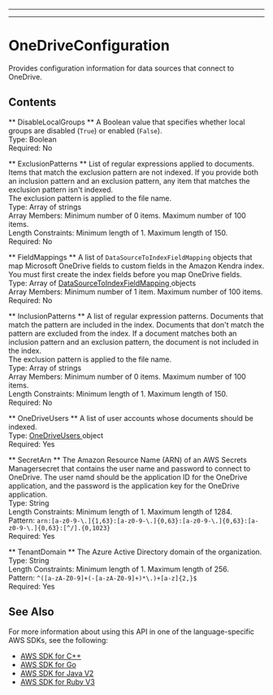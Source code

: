--------

--------

# OneDriveConfiguration<a name="API_OneDriveConfiguration"></a>

Provides configuration information for data sources that connect to OneDrive\.

## Contents<a name="API_OneDriveConfiguration_Contents"></a>

 ** DisableLocalGroups **   <a name="Kendra-Type-OneDriveConfiguration-DisableLocalGroups"></a>
A Boolean value that specifies whether local groups are disabled \(`True`\) or enabled \(`False`\)\.   
Type: Boolean  
Required: No

 ** ExclusionPatterns **   <a name="Kendra-Type-OneDriveConfiguration-ExclusionPatterns"></a>
List of regular expressions applied to documents\. Items that match the exclusion pattern are not indexed\. If you provide both an inclusion pattern and an exclusion pattern, any item that matches the exclusion pattern isn't indexed\.   
The exclusion pattern is applied to the file name\.  
Type: Array of strings  
Array Members: Minimum number of 0 items\. Maximum number of 100 items\.  
Length Constraints: Minimum length of 1\. Maximum length of 150\.  
Required: No

 ** FieldMappings **   <a name="Kendra-Type-OneDriveConfiguration-FieldMappings"></a>
A list of `DataSourceToIndexFieldMapping` objects that map Microsoft OneDrive fields to custom fields in the Amazon Kendra index\. You must first create the index fields before you map OneDrive fields\.  
Type: Array of [ DataSourceToIndexFieldMapping ](API_DataSourceToIndexFieldMapping.md) objects  
Array Members: Minimum number of 1 item\. Maximum number of 100 items\.  
Required: No

 ** InclusionPatterns **   <a name="Kendra-Type-OneDriveConfiguration-InclusionPatterns"></a>
A list of regular expression patterns\. Documents that match the pattern are included in the index\. Documents that don't match the pattern are excluded from the index\. If a document matches both an inclusion pattern and an exclusion pattern, the document is not included in the index\.   
The exclusion pattern is applied to the file name\.  
Type: Array of strings  
Array Members: Minimum number of 0 items\. Maximum number of 100 items\.  
Length Constraints: Minimum length of 1\. Maximum length of 150\.  
Required: No

 ** OneDriveUsers **   <a name="Kendra-Type-OneDriveConfiguration-OneDriveUsers"></a>
A list of user accounts whose documents should be indexed\.  
Type: [ OneDriveUsers ](API_OneDriveUsers.md) object  
Required: Yes

 ** SecretArn **   <a name="Kendra-Type-OneDriveConfiguration-SecretArn"></a>
The Amazon Resource Name \(ARN\) of an AWS Secrets Managersecret that contains the user name and password to connect to OneDrive\. The user namd should be the application ID for the OneDrive application, and the password is the application key for the OneDrive application\.  
Type: String  
Length Constraints: Minimum length of 1\. Maximum length of 1284\.  
Pattern: `arn:[a-z0-9-\.]{1,63}:[a-z0-9-\.]{0,63}:[a-z0-9-\.]{0,63}:[a-z0-9-\.]{0,63}:[^/].{0,1023}`   
Required: Yes

 ** TenantDomain **   <a name="Kendra-Type-OneDriveConfiguration-TenantDomain"></a>
The Azure Active Directory domain of the organization\.   
Type: String  
Length Constraints: Minimum length of 1\. Maximum length of 256\.  
Pattern: `^([a-zA-Z0-9]+(-[a-zA-Z0-9]+)*\.)+[a-z]{2,}$`   
Required: Yes

## See Also<a name="API_OneDriveConfiguration_SeeAlso"></a>

For more information about using this API in one of the language\-specific AWS SDKs, see the following:
+  [ AWS SDK for C\+\+](https://docs.aws.amazon.com/goto/SdkForCpp/kendra-2019-02-03/OneDriveConfiguration) 
+  [ AWS SDK for Go](https://docs.aws.amazon.com/goto/SdkForGoV1/kendra-2019-02-03/OneDriveConfiguration) 
+  [ AWS SDK for Java V2](https://docs.aws.amazon.com/goto/SdkForJavaV2/kendra-2019-02-03/OneDriveConfiguration) 
+  [ AWS SDK for Ruby V3](https://docs.aws.amazon.com/goto/SdkForRubyV3/kendra-2019-02-03/OneDriveConfiguration) 